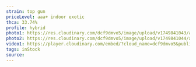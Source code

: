 ```yaml
---
strain: top gun
priceLevel: aaa+ indoor exotic
thca: 33.74%
profile: hybrid
photo1: https://res.cloudinary.com/dcf9dmvo5/image/upload/v1749841043/aaa-plus-ex_hybrid_top-gun_1_i4jbfy.jpg
photo2: https://res.cloudinary.com/dcf9dmvo5/image/upload/v1749841044/aaa-plus-ex_hybrid_top-gun_2_kuvegu.jpg
video1: https://player.cloudinary.com/embed/?cloud_name=dcf9dmvo5&public_id=aaa-plus-ex_hybrid_top-gun_ig6nec&profile=flower
tags: inStock
source:
---
```

